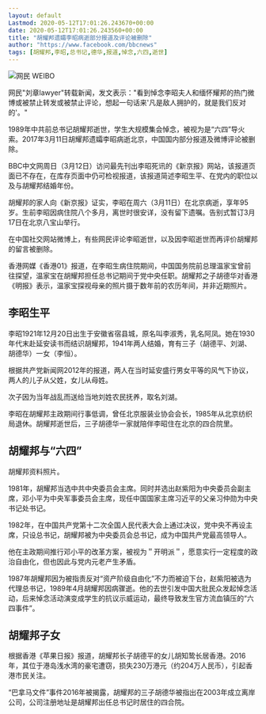 ```yaml
---
layout: default
Lastmod: 2020-05-12T17:01:26.243670+00:00
date: 2020-05-12T17:01:26.243560+00:00
title: "胡耀邦遗孀李昭病逝部分报道及评论被删除"
author: "https://www.facebook.com/bbcnews"
tags: [胡耀邦,李昭,总书记,德华,报道,悼念,六四,逝世]
---
```


 ![网民](https://images.weserv.nl/?url=https%3A//ichef.bbci.co.uk/news/320/cpsprodpb/16D97/production/_95119539_capture2.jpg) WEIBO 

网民"刘章lawyer"转载新闻，发文表示："看到悼念李昭夫人和缅怀耀邦的热门微博或被禁止转发或被禁止评论，想起一句话来'凡是敌人拥护的，就是我们反对的'。"

1989年中共前总书记胡耀邦逝世，学生大规模集会悼念，被视为是“六四”导火索。2017年3月11日胡耀邦遗孀李昭病逝北京，中国国内部分报道及微博评论被删除。

BBC中文网周日（3月12日）访问最先刊出李昭死讯的《新京报》网站，该报道页面已不存在，在库存页面中仍可检视报道，该报道简述李昭生平、在党内的职位以及与胡耀邦结婚年份。

胡耀邦的家人向《新京报》证实，李昭在周六（3月11日）在北京病逝，享年95岁。生前李昭因病住院八个多月，离世时很安详，没有留下遗嘱。告别式暂订3月17日在北京八宝山举行。

在中国社交网站微博上，有些网民评论李昭逝世，以及因李昭逝世而再评价胡耀邦的留言被删除。

香港网媒《香港01》报道，在李昭生病住院期间，中国国务院前总理温家宝曾前往探望，温家宝在胡耀邦担任总书记期间于党中央任职。胡耀邦之子胡德华对香港《明报》表示，温家宝探视母亲的照片摄于数年前的农历年间，并非近期照片。

李昭生平
----

李昭1921年12月20日出生于安徽省宿县城，原名叫李淑秀，乳名阿凤。她在1930年代末赴延安读书而结识胡耀邦，1941年两人结婚，育有三子（胡德平、刘湖、胡德华）一女（李恒）。

根据共产党新闻网2012年的报道，两人在当时延安盛行男女平等的风气下协议，两人的儿子从父姓，女儿从母姓。

次子因为当年战乱而送给当地刘姓农民抚养，取名刘湖。

李昭在胡耀邦主政期间行事低调，曾任北京服装业协会会长，1985年从北京纺织局退休。胡耀邦逝世后，三子胡德华一家就陪伴李昭住在北京的四合院里。

胡耀邦与“六四”
--------

胡耀邦资料照片。

1981年，胡耀邦当选中共中央委员会主席。同时并选出赵紫阳为中央委员会副主席，邓小平为中央军事委员会主席，现任中国国家主席习近平的父亲习仲勋为中央书记处书记。

1982年，在中国共产党第十二次全国人民代表大会上通过决议，党中央不再设主席，只设总书记，胡耀邦被为中央委员会总书记，成为中国共产党最高领导人。

他在主政期间推行邓小平的改革方案，被视为＂开明派＂，愿意实行一定程度的政治自由化，但也因此与党内元老产生矛盾。

1987年胡耀邦因为被指责反对“资产阶级自由化”不力而被迫下台，赵紫阳被选为代理总书记，1989年4月胡耀邦因病骤逝。他的去世引发中国大批民众发起悼念活动，后来悼念活动演变成学生的抗议示威运动，最终导致发生官方流血镇压的“六四事件”。

胡耀邦子女
-----

根据香港《苹果日报》报道，胡耀邦长子胡德平的女儿胡知鸷长居香港。2016年，其位于港岛浅水湾的豪宅遭窃，损失230万港元（约204万人民币），引起香港市民关注。

“巴拿马文件”事件2016年被揭露，胡耀邦的三子胡德华被指出在2003年成立离岸公司，公司注册地址是胡耀邦出任总书记时居住的四合院。

